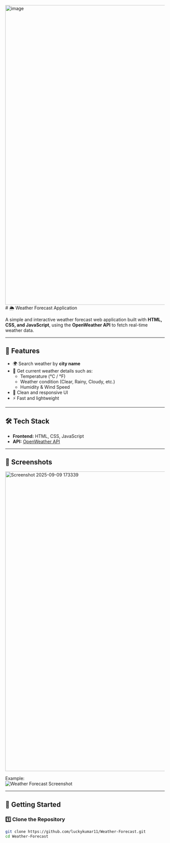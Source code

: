 <img width="1919" height="946" alt="image" src="https://github.com/user-attachments/assets/cd96debb-9e0d-4bb7-b3c8-59cc83ea5b08" /># 🌦️ Weather Forecast Application

A simple and interactive weather forecast web application built with **HTML, CSS, and JavaScript**, using the **OpenWeather API** to fetch real-time weather data.  

---

## 🚀 Features
- 🌍 Search weather by **city name**  
- 📍 Get current weather details such as:
  - Temperature (°C / °F)  
  - Weather condition (Clear, Rainy, Cloudy, etc.)  
  - Humidity & Wind Speed  
- 🎨 Clean and responsive UI  
- ⚡ Fast and lightweight  

---

## 🛠️ Tech Stack
- **Frontend:** HTML, CSS, JavaScript  
- **API:** [OpenWeather API](https://openweathermap.org/api)  

---

## 📸 Screenshots

<img width="1919" height="946" alt="Screenshot 2025-09-09 173339" src="https://github.com/user-attachments/assets/da3d04e9-0c53-4370-9959-3671791f411f" />


Example:  
![Weather Forecast Screenshot](screenshot.png)  

---

## 🔑 Getting Started

### 1️⃣ Clone the Repository
```bash
git clone https://github.com/luckykumar11/Weather-Forecast.git
cd Weather-Forecast
